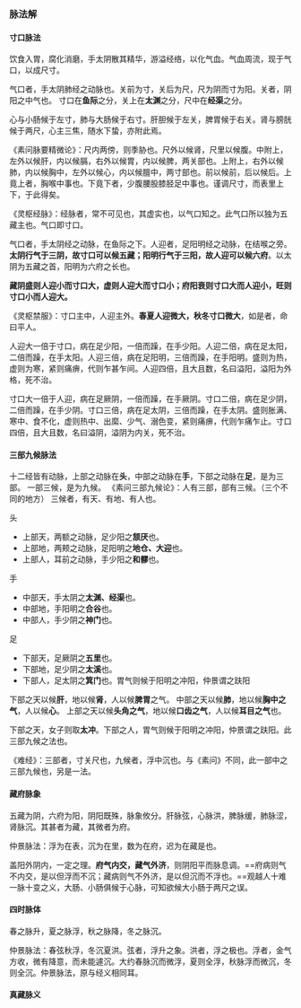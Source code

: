 
### 脉法解 

#### 寸口脉法 
饮食入胃，腐化消磨，手太阴散其精华，游溢经络，以化气血。气血周流，现于气口，以成尺寸。

气口者，手太阴肺经之动脉也。关前为寸，关后为尺，尺为阴而寸为阳。关者，阴阳之中气也。
寸口在**鱼际**之分，关上在**太渊**之分，尺中在**经渠**之分。

心与小肠候于左寸，肺与大肠候于右寸。肝胆候于左关，脾胃候于右关。肾与膀胱候于两尺，心主三焦，随水下蛰，亦附此焉。

《素问脉要精微论》：尺内两傍，则季胁也。尺外以候肾，尺里以候腹。中附上，左外以候肝，内以候膈，右外以候胃，内以候脾，两关部也。上附上，右外以候肺，内以候胸中，左外以候心，内以候膻中，两寸部也。前以候前，后以候后。上竟上者，胸喉中事也。下竟下者，少腹腰股膝胫足中事也。谨调尺寸，而表里上下，于此得矣。

《灵枢经脉》：经脉者，常不可见也，其虚实也，以气口知之。此气口所以独为五藏主也。气口即寸口。

气口者，手太阴经之动脉，在鱼际之下。人迎者，足阳明经之动脉，在结喉之旁。**太阴行气于三阴，故寸口可以候五藏；阳明行气于三阳，故人迎可以候六府**。以太阴为五藏之首，阳明为六府之长也。

**藏阴盛则人迎小而寸口大，虚则人迎大而寸口小；府阳衰则寸口大而人迎小，旺则寸口小而人迎大。**

《灵枢禁服》：寸口主中，人迎主外。**春夏人迎微大，秋冬寸口微大**，如是者，命曰平人。


人迎大一倍于寸口，病在足少阳，一倍而躁，在手少阳。人迎二倍，病在足太阳，二倍而躁，在手太阳。人迎三倍，病在足阳明，三倍而躁，在手阳明。盛则为热，虚则为寒，紧则痛痹，代则乍甚乍间。人迎四倍，且大且数，名曰溢阳，溢阳为外格，死不治。

寸口大一倍于人迎，病在足厥阴，一倍而躁，在手厥阴。寸口二倍，病在足少阴，二倍而躁，在手少阴。寸口三倍，病在足太阴，三倍而躁，在手太阴。盛则胀满、寒中、食不化，虚则热中、出縻、少气、溺色变，紧则痛痹，代则乍痛乍止。寸口四倍，且大且数，名曰溢阴，溢阴为内关，死不治。


#### 三部九候脉法 

十二经皆有动脉，上部之动脉在**头**，中部之动脉在**手**，下部之动脉在**足**，是为三部。
一部三候，是为九候。
《素问三部九候论》：人有三部，部有三候。（三个不同的地方）
三候者，有天、有地、有人也。

头
- 上部天，两额之动脉，足少阳之**颔厌**也。
- 上部地，两颊之动脉，足阳明之**地仓、大迎**也。
- 上部人，耳前之动脉，手少阳之**和髎**也。

手
- 中部天，手太阴之**太渊、经渠**也。
- 中部地，手阳明之**合谷**也。
- 中部人，手少阴之**神门**也。

足
- 下部天，足厥阴之**五里**也。
- 下部地，足少阴之**太溪**也。
- 下部人，足太阴之**箕门**也。胃气则候于阳明之冲阳，仲景谓之趺阳


下部之天以候**肝**，地以候**肾**，人以候**脾胃**之气。
中部之天以候**肺**，地以候**胸中之气**，人以候**心**。
上部之天以候**头角之气**，地以候**口齿之气**，人以候**耳目之气**也。

下部之天，女子则取**太冲**。下部之人，胃气则候于阳明之冲阳，仲景谓之趺阳。此三部九候之法也。

《难经》：三部者，寸关尺也，九候者，浮中沉也。与《素问》不同，此一部中之三部九候也，另是一法。


#### 藏府脉象

五藏为阴，六府为阳，阴阳既殊，脉象攸分。肝脉弦，心脉洪，脾脉缓，肺脉涩，肾脉沉。其甚者为藏，其微者为府。

仲景脉法：浮为在表，沉为在里，数为在府，迟为在藏是也。

盖阳外阴内，一定之理。**府气内交，藏气外济**，则阴阳平而脉息调。==府病则气不内交，是以但浮而不沉；藏病则气不外济，是以但沉而不浮也。==观越人十难一脉十变之义，大肠、小肠俱候于心脉，可知欲候大小肠于两尺之误。


#### 四时脉体
 
春之脉升，夏之脉浮，秋之脉降，冬之脉沉。

仲景脉法：春弦秋浮，冬沉夏洪。弦者，浮升之象。洪者，浮之极也。浮者，金气方收，微有降意，而未能遽沉。大约春脉沉而微浮，夏则全浮，秋脉浮而微沉，冬则全沉。仲景脉法，原与经义相同耳。


#### 真藏脉义





